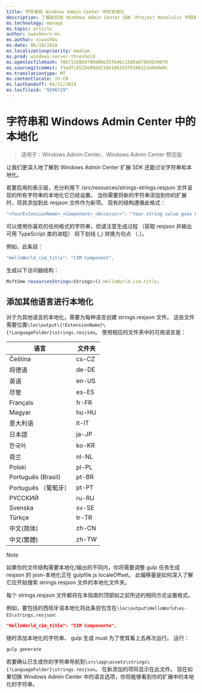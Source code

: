 ```yaml
---
title: 字符串和 Windows Admin Center 中的本地化
description: 了解如何在 Windows Admin Center SDK (Project Honolulu) 中获取你的字符串为本地化准备就绪
ms.technology: manage
ms.topic: article
author: nwashburn-ms
ms.author: niwashbu
ms.date: 06/18/2018
ms.localizationpriority: medium
ms.prod: windows-server-threshold
ms.openlocfilehash: f0671160bd790d80e35f6d6c1586a07969939070
ms.sourcegitcommit: f1edfc6525e09dd116b106293f9260123a94de0c
ms.translationtype: MT
ms.contentlocale: zh-CN
ms.lasthandoff: 04/12/2019
ms.locfileid: "9296729"
---
```

# 字符串和 Windows Admin Center 中的本地化 #

>适用于：Windows Admin Center、Windows Admin Center 预览版

让我们更深入地了解到 Windows Admin Center 扩展 SDK 还能讨论字符串和本地化。

若要启用的表示层，充分利用下 /src/resources/strings-strings.resjson 文件呈现的所有字符串的本地化它已经设置。 当你需要将新的字符串添加到你的扩展时，将其添加到此 resjson 文件作为新项。 现有的结构遵循此格式：

``` ts
"<YourExtensionName>_<Component>_<Accessor>": "Your string value goes here.",
```

可以使用你喜欢的任何格式的字符串，但请注意生成过程 （获取 resjson 并输出可用 TypeScript 类的进程） 将下划线 (_) 转换为句点 （.）。

例如，此条目：
``` ts
"HelloWorld_cim_title": "CIM Component",
```
生成以下访问器结构：
``` ts
MsftSme.resourcesStrings<Strings>().HelloWorld.cim.title;
```

## 添加其他语言进行本地化 ## 

对于为其他语言的本地化，需要为每种语言创建 strings.resjson 文件。 这些文件需要位置```\loc\output\{!ExtensionName}\{!LanguageFolder}\strings.resjson```。 使用相应的文件夹中的可用语言是：

| 语言      | 文件夹      |
| ------------- |-------------|
| Čeština | cs-CZ |
| 将德语 | de-DE |
| 英语 | en-US |
| 尽管 | es-ES |
| Français | fr-FR | 
| Magyar | hu-HU | 
| 意大利语 | it-IT |
| 日本語 | ja-JP | 
| 한국어 | ko-KR | 
| 荷兰 | nl-NL |
| Polski | pl-PL |
| Português (Brasil) | pt-BR |
| Português （葡萄牙） | pt-PT |
| РУССКИЙ | ru-RU |
| Svenska | sv-SE |
| Türkçe    | tr-TR |
| 中文(简体) | zh-CN |
| 中文(繁體) | zh-TW |
> [!NOTE]
> 如果你的文件结构需要本地化/输出的不同内，你将需要调整 gulp 任务生成 resjson 的 json-本地化正在 gulpfile.js localeOffset。 此偏移量是如何深入了解它应开始搜索 strings.resjson 文件的本地化文件夹。

每个 strings.resjson 文件都将在本指南的顶部如之前所述的相同方式设置格式。 

例如，要包括的西班牙语本地化将此条目包含在```\loc\output\HelloWorld\es-ES\strings.resjson```: 
```json
"HelloWorld_cim_title": "CIM Componente",
```
随时添加本地化的字符串、 gulp 生成 must 为了使其看上去再次运行。 运行：
``` cmd
gulp generate 
```

若要确认已生成你的字符串导航到```\src\app\assets\strings\{!LanguageFolder}\strings.resjson```。 在新添加的项将显示在此文件。
现在如果切换 Windows Admin Center 中的语言选项，你将能够看到你的扩展中的本地化的字符串。 
